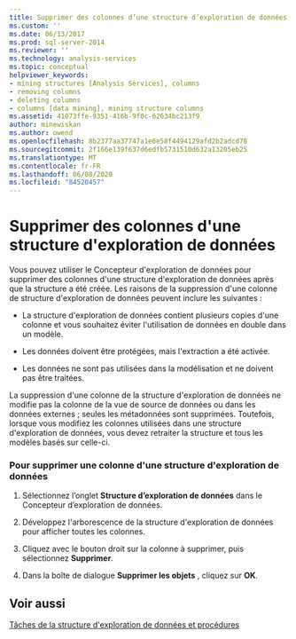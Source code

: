 ```yaml
---
title: Supprimer des colonnes d’une structure d’exploration de données | Microsoft Docs
ms.custom: ''
ms.date: 06/13/2017
ms.prod: sql-server-2014
ms.reviewer: ''
ms.technology: analysis-services
ms.topic: conceptual
helpviewer_keywords:
- mining structures [Analysis Services], columns
- removing columns
- deleting columns
- columns [data mining], mining structure columns
ms.assetid: 41073ffe-9351-416b-9f0c-62634bc213f9
author: minewiskan
ms.author: owend
ms.openlocfilehash: 8b2377aa37747a1e6e58f4494129afd2b2adcd78
ms.sourcegitcommit: 2f166e139f637d6edfb5731510d632a13205eb25
ms.translationtype: MT
ms.contentlocale: fr-FR
ms.lasthandoff: 06/08/2020
ms.locfileid: "84520457"
---
```

# <a name="remove-columns-from-a-mining-structure"></a>Supprimer des colonnes d'une structure d'exploration de données
  Vous pouvez utiliser le Concepteur d'exploration de données pour supprimer des colonnes d'une structure d'exploration de données après que la structure a été créée. Les raisons de la suppression d'une colonne de structure d'exploration de données peuvent inclure les suivantes :  
  
-   La structure d'exploration de données contient plusieurs copies d'une colonne et vous souhaitez éviter l'utilisation de données en double dans un modèle.  
  
-   Les données doivent être protégées, mais l'extraction a été activée.  
  
-   Les données ne sont pas utilisées dans la modélisation et ne doivent pas être traitées.  
  
 La suppression d'une colonne de la structure d'exploration de données ne modifie pas la colonne de la vue de source de données ou dans les données externes ; seules les métadonnées sont supprimées. Toutefois, lorsque vous modifiez les colonnes utilisées dans une structure d'exploration de données, vous devez retraiter la structure et tous les modèles basés sur celle-ci.  
  
### <a name="to-remove-a-column-from-the-mining-structure"></a>Pour supprimer une colonne d'une structure d'exploration de données  
  
1.  Sélectionnez l’onglet **Structure d’exploration de données** dans le Concepteur d’exploration de données.  
  
2.  Développez l'arborescence de la structure d'exploration de données pour afficher toutes les colonnes.  
  
3.  Cliquez avec le bouton droit sur la colonne à supprimer, puis sélectionnez **Supprimer**.  
  
4.  Dans la boîte de dialogue **Supprimer les objets** , cliquez sur **OK**.  
  
## <a name="see-also"></a>Voir aussi  
 [Tâches de la structure d'exploration de données et procédures](mining-structure-tasks-and-how-tos.md)  
  
  
